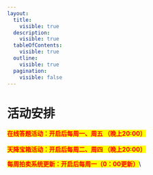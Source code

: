```yaml
---
layout:
  title:
    visible: true
  description:
    visible: true
  tableOfContents:
    visible: true
  outline:
    visible: true
  pagination:
    visible: false
---
```


# 活动安排

<mark style="color:red;">**在线答题活动：开启后每周一、周五   （晚上20:00）**</mark>\
\
<mark style="color:red;">**天降宝箱活动：开启后每周二、周四   （晚上20:00）**</mark>

<mark style="color:red;">**每周拍卖系统更新：开启后每周一（0：00更新）**</mark>\
